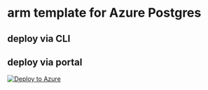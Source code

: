 # arm template for Azure Postgres

## deploy via CLI

## deploy via portal

[![Deploy to Azure](https://aka.ms/deploytoazurebutton)](https://portal.azure.com/#create/Microsoft.Template/uri/https://raw.githubusercontent.com/dgusoff/azure-infrastructure/main/postgres/arm/azuredeploy.json)
